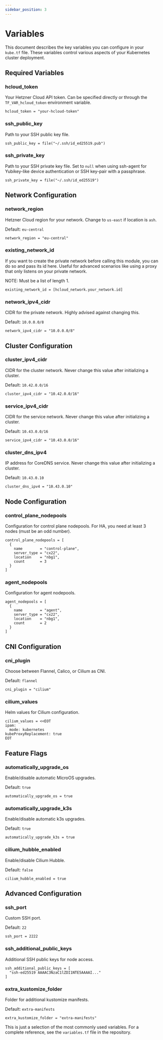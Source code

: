 ```yaml
---
sidebar_position: 3
---
```


# Variables

This document describes the key variables you can configure in your `kube.tf` file. These variables control various aspects of your Kubernetes cluster deployment.

## Required Variables

### hcloud_token

Your Hetzner Cloud API token. Can be specified directly or through the `TF_VAR_hcloud_token` environment variable.

```hcl
hcloud_token = "your-hcloud-token"
```

### ssh_public_key

Path to your SSH public key file.

```hcl
ssh_public_key = file("~/.ssh/id_ed25519.pub")
```

### ssh_private_key

Path to your SSH private key file. Set to `null` when using ssh-agent for Yubikey-like device authentication or SSH key-pair with a passphrase.

```hcl
ssh_private_key = file("~/.ssh/id_ed25519")
```

## Network Configuration

### network_region

Hetzner Cloud region for your network. Change to `us-east` if location is `ash`.

Default: `eu-central`

```hcl
network_region = "eu-central"
```

### existing_network_id

If you want to create the private network before calling this module, you can do so and pass its id here. Useful for advanced scenarios like using a proxy that only listens on your private network.

NOTE: Must be a list of length 1.

```hcl
existing_network_id = [hcloud_network.your_network.id]
```

### network_ipv4_cidr

CIDR for the private network. Highly advised against changing this.

Default: `10.0.0.0/8`

```hcl
network_ipv4_cidr = "10.0.0.0/8"
```

## Cluster Configuration

### cluster_ipv4_cidr

CIDR for the cluster network. Never change this value after initializing a cluster.

Default: `10.42.0.0/16`

```hcl
cluster_ipv4_cidr = "10.42.0.0/16"
```

### service_ipv4_cidr

CIDR for the service network. Never change this value after initializing a cluster.

Default: `10.43.0.0/16`

```hcl
service_ipv4_cidr = "10.43.0.0/16"
```

### cluster_dns_ipv4

IP address for CoreDNS service. Never change this value after initializing a cluster.

Default: `10.43.0.10`

```hcl
cluster_dns_ipv4 = "10.43.0.10"
```

## Node Configuration

### control_plane_nodepools

Configuration for control plane nodepools. For HA, you need at least 3 nodes (must be an odd number).

```hcl
control_plane_nodepools = [
  {
    name        = "control-plane",
    server_type = "cx22",
    location    = "nbg1",
    count       = 3
  }
]
```

### agent_nodepools

Configuration for agent nodepools.

```hcl
agent_nodepools = [
  {
    name        = "agent",
    server_type = "cx22",
    location    = "nbg1",
    count       = 2
  }
]
```

## CNI Configuration

### cni_plugin

Choose between Flannel, Calico, or Cilium as CNI.

Default: `flannel`

```hcl
cni_plugin = "cilium"
```

### cilium_values

Helm values for Cilium configuration.

```hcl
cilium_values = <<EOT
ipam:
  mode: kubernetes
kubeProxyReplacement: true
EOT
```

## Feature Flags

### automatically_upgrade_os

Enable/disable automatic MicroOS upgrades.

Default: `true`

```hcl
automatically_upgrade_os = true
```

### automatically_upgrade_k3s

Enable/disable automatic k3s upgrades.

Default: `true`

```hcl
automatically_upgrade_k3s = true
```

### cilium_hubble_enabled

Enable/disable Cilium Hubble.

Default: `false`

```hcl
cilium_hubble_enabled = true
```

## Advanced Configuration

### ssh_port

Custom SSH port.

Default: `22`

```hcl
ssh_port = 2222
```

### ssh_additional_public_keys

Additional SSH public keys for node access.

```hcl
ssh_additional_public_keys = [
  "ssh-ed25519 AAAAC3NzaC1lZDI1NTE5AAAAI..."
]
```

### extra_kustomize_folder

Folder for additional kustomize manifests.

Default: `extra-manifests`

```hcl
extra_kustomize_folder = "extra-manifests"
```

This is just a selection of the most commonly used variables. For a complete reference, see the `variables.tf` file in the repository.